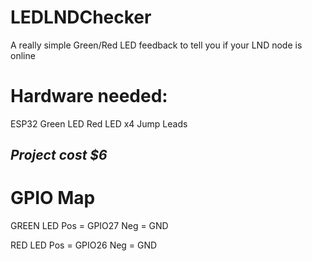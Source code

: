 # LEDLNDChecker
A really simple Green/Red LED feedback to tell you if your LND node is online

# Hardware needed: 
ESP32
Green LED
Red LED
x4 Jump Leads

## *Project cost $6*

# GPIO Map 

GREEN LED
Pos = GPIO27
Neg = GND

RED LED
Pos = GPIO26
Neg = GND
